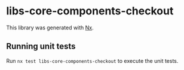 # libs-core-components-checkout

This library was generated with [Nx](https://nx.dev).

## Running unit tests

Run `nx test libs-core-components-checkout` to execute the unit tests.
